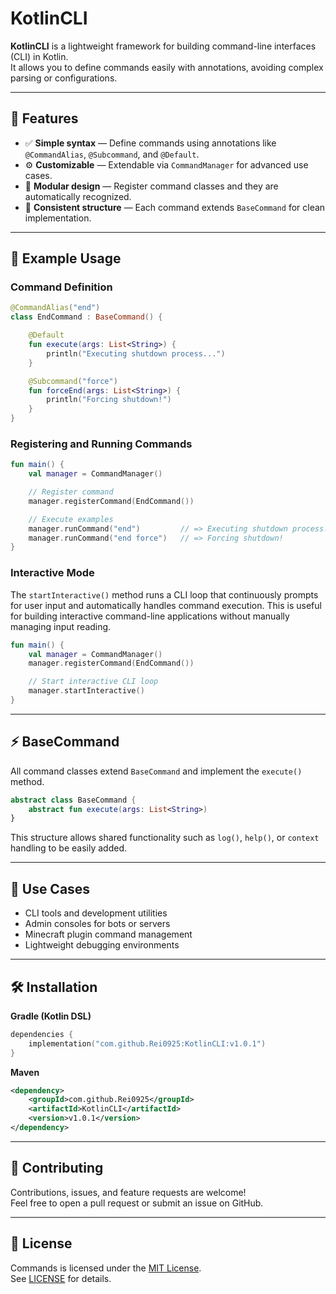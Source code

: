 # KotlinCLI

**KotlinCLI** is a lightweight framework for building command-line interfaces (CLI) in Kotlin.  
It allows you to define commands easily with annotations, avoiding complex parsing or configurations.

---

## 🚀 Features

- ✅ **Simple syntax** — Define commands using annotations like `@CommandAlias`, `@Subcommand`, and `@Default`.
- ⚙️ **Customizable** — Extendable via `CommandManager` for advanced use cases.
- 🧩 **Modular design** — Register command classes and they are automatically recognized.
- 💬 **Consistent structure** — Each command extends `BaseCommand` for clean implementation.

---

## 🧠 Example Usage

### Command Definition

```kotlin
@CommandAlias("end")
class EndCommand : BaseCommand() {

    @Default
    fun execute(args: List<String>) {
        println("Executing shutdown process...")
    }

    @Subcommand("force")
    fun forceEnd(args: List<String>) {
        println("Forcing shutdown!")
    }
}
```

### Registering and Running Commands

```kotlin
fun main() {
    val manager = CommandManager()

    // Register command
    manager.registerCommand(EndCommand())

    // Execute examples
    manager.runCommand("end")         // => Executing shutdown process...
    manager.runCommand("end force")   // => Forcing shutdown!
}
```

### Interactive Mode

The `startInteractive()` method runs a CLI loop that continuously prompts for user input and automatically handles command execution. This is useful for building interactive command-line applications without manually managing input reading.

```kotlin
fun main() {
    val manager = CommandManager()
    manager.registerCommand(EndCommand())

    // Start interactive CLI loop
    manager.startInteractive()
}
```

---

## ⚡ BaseCommand

All command classes extend `BaseCommand` and implement the `execute()` method.

```kotlin
abstract class BaseCommand {
    abstract fun execute(args: List<String>)
}
```

This structure allows shared functionality such as `log()`, `help()`, or `context` handling to be easily added.

---

## 🧩 Use Cases

- CLI tools and development utilities  
- Admin consoles for bots or servers  
- Minecraft plugin command management  
- Lightweight debugging environments  

---

## 🛠️ Installation

**Gradle (Kotlin DSL)**

```kotlin
dependencies {
    implementation("com.github.Rei0925:KotlinCLI:v1.0.1")
}
```

**Maven**

```xml
<dependency>
    <groupId>com.github.Rei0925</groupId>
    <artifactId>KotlinCLI</artifactId>
    <version>v1.0.1</version>
</dependency>
```

---

## 🤝 Contributing

Contributions, issues, and feature requests are welcome!  
Feel free to open a pull request or submit an issue on GitHub.

---

## 📄 License

Commands is licensed under the [MIT License](https://tldrlegal.com/license/mit-license).  
See [LICENSE](LICENSE.txt) for details.
